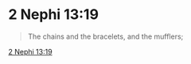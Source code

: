 # 2 Nephi 13:19

> The chains and the bracelets, and the mufflers;

[2 Nephi 13:19](https://www.churchofjesuschrist.org/study/scriptures/bofm/2-ne/13?lang=eng&id=p19#p19)


